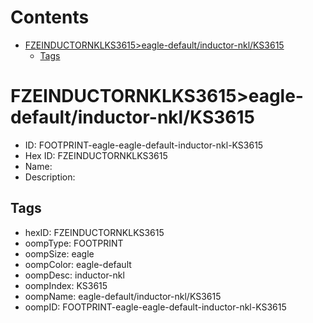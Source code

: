 



Contents
========

* [FZEINDUCTORNKLKS3615>eagle-default/inductor-nkl/KS3615](#fzeinductornklks3615eagle-defaultinductor-nklks3615)
	* [Tags](#tags)

# FZEINDUCTORNKLKS3615>eagle-default/inductor-nkl/KS3615

- ID: FOOTPRINT-eagle-eagle-default-inductor-nkl-KS3615
- Hex ID: FZEINDUCTORNKLKS3615
- Name: 
- Description: 

## Tags

- hexID: FZEINDUCTORNKLKS3615
- oompType: FOOTPRINT
- oompSize: eagle
- oompColor: eagle-default
- oompDesc: inductor-nkl
- oompIndex: KS3615
- oompName: eagle-default/inductor-nkl/KS3615
- oompID: FOOTPRINT-eagle-eagle-default-inductor-nkl-KS3615
